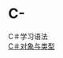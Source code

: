 # C-
C＃学习语法<br>
[C＃对象与类型](https://github.com/Lumnca/C-/blob/master/%E7%B1%BB%E5%9E%8B%E4%B8%8E%E5%AF%B9%E8%B1%A1.md)
